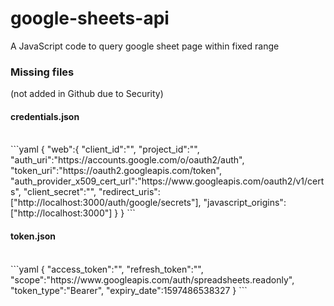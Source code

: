 # google-sheets-api
A JavaScript code to query google sheet page within fixed range

<h3>Missing files</h3>
(not added in Github due to Security)

<h4>credentials.json </h4>
<br />
```yaml
{  
	"web":{  
		"client_id":"<google_client_id>",  
		"project_id":"<project>",  
		"auth_uri":"https://accounts.google.com/o/oauth2/auth",  
		"token_uri":"https://oauth2.googleapis.com/token",  
		"auth_provider_x509_cert_url":"https://www.googleapis.com/oauth2/v1/certs",  
		"client_secret":"<google_client_secret>",  
		"redirect_uris":["http://localhost:3000/auth/google/secrets"],  
		"javascript_origins":["http://localhost:3000"]  
	}
}
```
<br/>
<h4>token.json</h4>
<br/>
```yaml
{  
  "access_token":"<token>",  
  "refresh_token":"<refresh_token>",  
  "scope":"https://www.googleapis.com/auth/spreadsheets.readonly",  
  "token_type":"Bearer",  
  "expiry_date":1597486538327  
}
```
